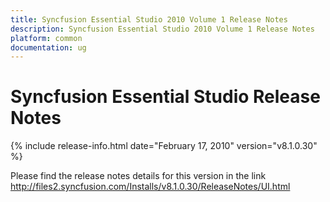 ```yaml
---
title: Syncfusion Essential Studio 2010 Volume 1 Release Notes  
description: Syncfusion Essential Studio 2010 Volume 1 Release Notes  
platform: common
documentation: ug
---
```


# Syncfusion Essential Studio Release Notes  

{% include release-info.html date="February 17, 2010"  version="v8.1.0.30" %} 


Please find the release notes details for this version in the link <http://files2.syncfusion.com/Installs/v8.1.0.30/ReleaseNotes/UI.html> 